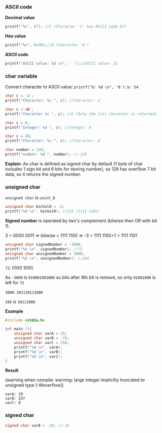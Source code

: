 ### ASCII code

**Decimal value**

```c    
printf("%c", 67); //C (Character 'C' has ASCII code 67)
```

**Hex value**

```c
printf("%c", 0x30);//0 (Character '0')
```

**ASCII code**

```c
printf("ASCII value: %d \n", ' ');//ASCII value: 32 
```

### char variable

Convert character to ASCII value: ``printf("b: %d \n", '6')``: ``b: 54``

```c
char c = 'a';  
printf("Character: %c ", c); //Character: a
```

```c
char c ='ab';
printf("Character %c ", c); //b (Only the last character is returned)
```

```c
char c = 8;
printf("Integer: %d ", c); //Integer: 8
```

```c
char c = 48;
printf("Character: %c ", c); //Character: 0
```

```c
char number = 128;
printf("number: %d ", number); //-128
```

**Explain**: As char is defined as signed char by default (1 byte of char includes 1 sign bit and 6 bits for storing number), so 128 has overflow 7 bit data, so it returns the signed number.

### unsigned char

``unsigned char`` is ``unint_8``

```c
unsigned char binVal0 = -3;
printf("%d \n", binVal0); //253 (1111 1101)
```

**Signed number** is operated by two's complement (bitwise then OR with bit 1).

3 = 0000 0011 => bitwise = 1111 1100
=> -3 = 1111 1100+1 = 1111 1101

```c
unsigned char signedNumber = -3000;
printf("%d \n", signedNumber); //72
unsigned char unsignedNumber = 3000;
printf("%d \n", unsignedNumber); //184
```

``72``: 0100 1000

As ``-3000`` is ``010001001000`` so bits after 8th bit is remove, so only ``01001000`` is left for ``72``

``3000``: ``101110111000``

``184`` is ``10111000``

**Example**

```c
#include <stdio.h>

int main (){
 	unsigned char varA = 19;
    unsigned char varB = -19;
    unsigned char varC = 256;
    printf("%d \n", varA);
    printf("%d \n", varB);
    printf("%d \n", varC);
}
```

**Result**

(warning when compile: warning: large integer implicitly truncated to unsigned type [-Woverflow])

```
varA: 19
varB: 237
varC: 0
```

### signed char

```c
signed char varB = -19; //-19
```